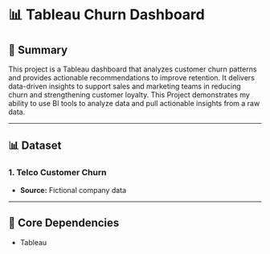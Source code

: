 # 📊 Tableau Churn Dashboard

## 📘 Summary

This project is a Tableau dashboard that analyzes customer churn patterns and provides actionable recommendations to improve retention. It delivers data-driven insights to support sales and marketing teams in reducing churn and strengthening customer loyalty. This Project demonstrates my ability to use BI tools to analyze data and pull actionable insights from a raw data.

---

## 📊 Dataset

### 1. **Telco Customer Churn**
- **Source:** Fictional company data

---

## 🧰 Core Dependencies
- Tableau 



